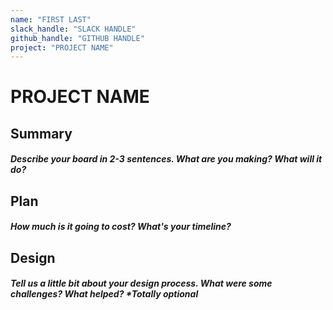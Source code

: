 ```yaml
---
name: "FIRST LAST"
slack_handle: "SLACK HANDLE"
github_handle: "GITHUB HANDLE"
project: "PROJECT NAME"
---
```


# PROJECT NAME
## Summary
##### Describe your board in 2-3 sentences. What are you making? What will it do?

## Plan
##### How much is it going to cost? What's your timeline?

## Design
##### Tell us a little bit about your design process. What were some challenges? What helped? ***Totally optional**
